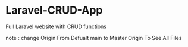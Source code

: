 # Laravel-CRUD-App
Full Laravel website with CRUD functions 

 note : change Origin From Defualt main to Master Origin To See All Files
